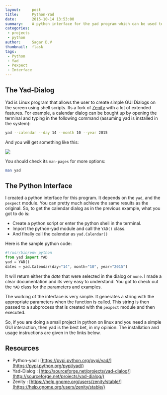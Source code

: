 ```yaml
---
layout:     post
title:      Python-Yad
date:       2015-10-14 13:53:00
summary:    A python interface for the yad program which can be used to create simple dialogs on the screen.
categories:
 - projects
 - python
author:     Sagar D.V
thumbnail:  flask
tags:
 - Python
 - Yad
 - Pexpect
 - Interface
---
```


## The Yad-Dialog

Yad is Linux program that allows the user to create simple GUI Dialogs on the screen using shell scripts. Its a fork of [Zenity](https://help.gnome.org/users/zenity/stable/) with a lot of extended features. For example, a calendar dialog can be bought up by opening the terminal and typing in the following command (assuming yad is installed in the system):

```bash
yad --calendar --day 14 --month 10 --year 2015
```

And you will get something like this:

<img style="margin:auto;display:block" src="{{ site.baseurl }}/lib/media/yad-calendar.png" height="auto"/>

You should check its `man-pages` for more options:

```bash
man yad
```

## The Python Interface

I created a python interface for this program. It depends on the `yad`, and the `pexpect` module. You can pretty much achieve the same results as the original. So, to get the calendar dialog as in the previous example, what you got to do is:

- Create a python script or enter the python shell in the terminal.
- Import the python-yad module and call the `YAD()` class.
- And finally call the calendar as `yad.Calendar()`

Here is the sample python code:

```python
#!/usr/bin/env python
from yad import YAD
yad = YAD()
dates = yad.Calendar(day="14", month="10", year="2015")
```

It will return either the *date* that were selected in the dialog or `none`. I made a clear documentation and its very easy to understand. You got to check out the `YAD` class for the parameters and examples.

The working of the interface is very simple. It generates a string with the appropriate parameters when the function is called. This string is then passed to a subprocess that is created with the `pexpect` module and then executed.

So, if you are doing a small project in python on linux and you need a simple GUI interaction, then yad is the best bet, in my opinion. The installation and usage instructions are given in the links below.

## Resources

- Python-yad : [https://pypi.python.org/pypi/yad/](https://pypi.python.org/pypi/yad/)
- Yad-Dialog : [http://sourceforge.net/projects/yad-dialog/](http://sourceforge.net/projects/yad-dialog/)
- Zenity : [https://help.gnome.org/users/zenity/stable/](https://help.gnome.org/users/zenity/stable/)
